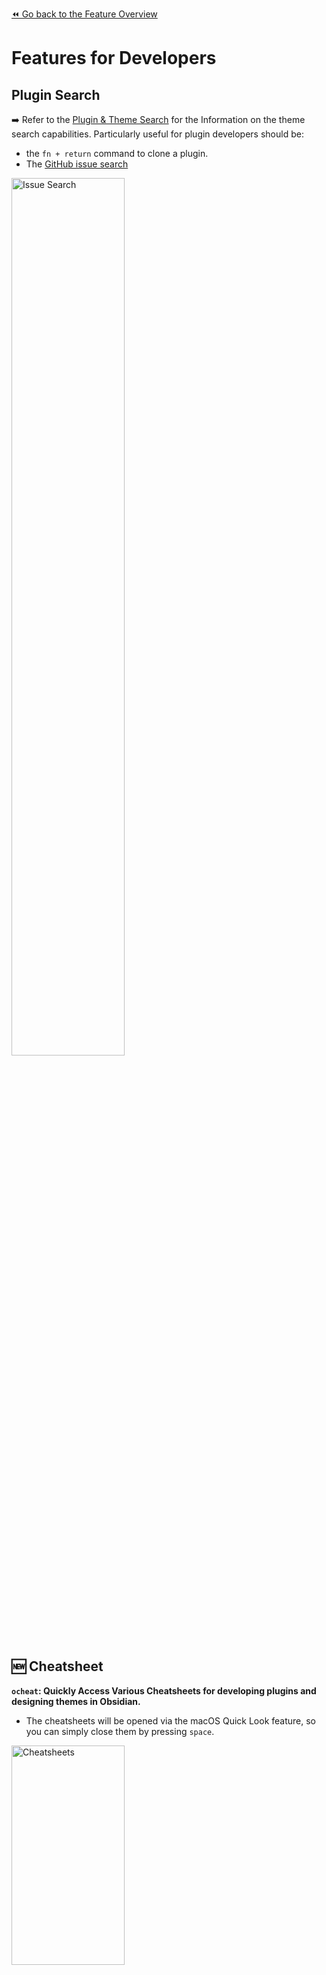 [⏪ Go back to the Feature Overview](https://github.com/chrisgrieser/shimmering-obsidian/blob/main/README.md#feature-overview)

# Features for Developers

## Plugin Search
➡️ Refer to the [Plugin & Theme Search](documentation/Plugin%20and%20Theme%20Search.md#Plugins) for the Information on the theme search capabilities. Particularly useful for plugin developers should be:
- the `fn + return` command to clone a plugin.
- The [GitHub issue search](documentation/Plugin%20and%20Theme%20Search.md#%F0%9F%86%95-Searching-GitHub-Issues)

<img src="https://user-images.githubusercontent.com/73286100/139559362-747b0c57-c29b-45b5-bc62-4ab53c0718c5.gif" alt="Issue Search" width=60%>

## 🆕  Cheatsheet
**`ocheat`: Quickly Access Various Cheatsheets for developing plugins and designing themes in Obsidian.**
- The cheatsheets will be opened via the macOS Quick Look feature, so you can simply close them by pressing `space`.

<img src="https://i.imgur.com/Xz5j6TQ.png" alt="Cheatsheets" width=60% height=30%>

## Open various folders related to development
➡️ Refer to the section [Quick Access to hidden folders](documentation/Utility%20Features.md#Open-Various-Folders) for further information.


## Vault-Related features
➡️ Refer to the section [Change & Access your Vault](documentation/Utility%20Features.md#Change-and-Access-your-Vault) for information on how to:
- open the vault root in Finder
- open the vault root in your (default) Terminal
- quickly open the Help Vault


## 🆕 Beta Plugins
**`obeta`: Access beta-plugin-related commands.**
- Add a new plugin to your beta plugins.
- Open the repository of a beta plugin.
- Update all beta plugins.
- All commands require the [BRAT Plugin](https://github.com/TfTHacker/obsidian42-brat)

